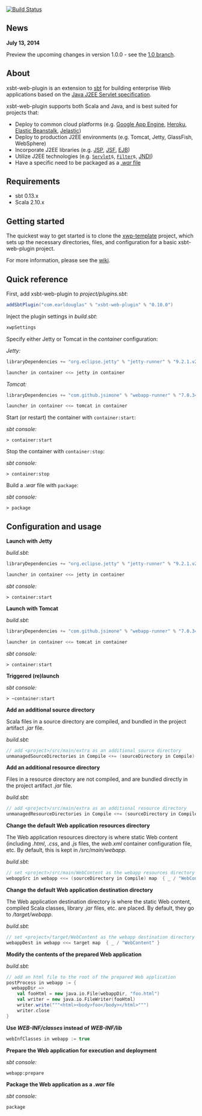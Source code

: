 [![Build Status](https://travis-ci.org/earldouglas/xsbt-web-plugin.png?branch=master)](https://travis-ci.org/earldouglas/xsbt-web-plugin)

## News

**July 13, 2014**

Preview the upcoming changes in version 1.0.0 - see the [1.0 branch](https://github.com/earldouglas/xsbt-web-plugin/tree/1.0#quick-reference).

## About

xsbt-web-plugin is an extension to [sbt](http://www.scala-sbt.org/) for building enterprise Web applications based on the [Java J2EE Servlet specification](http://en.wikipedia.org/wiki/Java_Servlet).

xsbt-web-plugin supports both Scala and Java, and is best suited for projects that:

* Deploy to common cloud platforms (e.g. [Google App Engine](https://developers.google.com/appengine/), [Heroku](https://www.heroku.com/), [Elastic Beanstalk](https://console.aws.amazon.com/elasticbeanstalk/home), [Jelastic](http://jelastic.com/))
* Deploy to production J2EE environments (e.g. Tomcat, Jetty, GlassFish, WebSphere)
* Incorporate J2EE libraries (e.g. [JSP](http://en.wikipedia.org/wiki/JavaServer_Pages), [JSF](http://en.wikipedia.org/wiki/JavaServer_Faces), [EJB](http://en.wikipedia.org/wiki/Ejb))
* Utilize J2EE technologies (e.g. [`Servlet`](http://docs.oracle.com/javaee/6/api/javax/servlet/Servlet.html)s, [`Filter`](http://docs.oracle.com/javaee/6/api/javax/servlet/Filter.html)s, [JNDI](http://en.wikipedia.org/wiki/Java_Naming_and_Directory_Interface))
* Have a specific need to be packaged as a [*.war* file](https://en.wikipedia.org/wiki/WAR_%28Sun_file_format%29)

## Requirements

* sbt 0.13.x
* Scala 2.10.x

## Getting started 

The quickest way to get started is to clone the [xwp-template](https://github.com/JamesEarlDouglas/xwp-template) project, which sets up the necessary directories, files, and configuration for a basic xsbt-web-plugin project.

For more information, please see the [wiki](http://github.com/earldouglas/xsbt-web-plugin/wiki/).

## Quick reference

First, add xsbt-web-plugin to *project/plugins.sbt*:

```scala
addSbtPlugin("com.earldouglas" % "xsbt-web-plugin" % "0.10.0")
```

Inject the plugin settings in *build.sbt*:

```scala
xwpSettings
```

Specify either Jetty or Tomcat in the *container* configuration:

*Jetty:*

```scala
libraryDependencies += "org.eclipse.jetty" % "jetty-runner" % "9.2.1.v20140609" % "container" intransitive()

launcher in container <<= jetty in container
```

*Tomcat:*

```scala
libraryDependencies += "com.github.jsimone" % "webapp-runner" % "7.0.34.1" % "container" intransitive()

launcher in container <<= tomcat in container
```

Start (or restart) the container with `container:start`:

*sbt console:*

```
> container:start
```

Stop the container with `container:stop`:

*sbt console:*

```
> container:stop
```

Build a *.war* file with `package`:

*sbt console:*

```
> package
```

## Configuration and usage

**Launch with Jetty**

*build.sbt:*

```scala
libraryDependencies += "org.eclipse.jetty" % "jetty-runner" % "9.2.1.v20140609" % "container" intransitive()

launcher in container <<= jetty in container
```

*sbt console:*

```
> container:start
```

**Launch with Tomcat**

*build.sbt:*

```scala
libraryDependencies += "com.github.jsimone" % "webapp-runner" % "7.0.34.1" % "container" intransitive()

launcher in container <<= tomcat in container
```

*sbt console:*

```
> container:start
```

**Triggered (re)launch**

*sbt console:*

```
> ~container:start
```

**Add an additional source directory**

Scala files in a source directory are compiled, and bundled in the project 
artifact *.jar* file.

*build.sbt:*

```scala
// add <project>/src/main/extra as an additional source directory
unmanagedSourceDirectories in Compile <+= (sourceDirectory in Compile)(_ / "extra")
```

**Add an additional resource directory**

Files in a resource directory are not compiled, and are bundled directly in the 
project artifact *.jar* file.

*build.sbt:*

```scala
// add <project>/src/main/extra as an additional resource directory
unmanagedResourceDirectories in Compile <+= (sourceDirectory in Compile)(_ / "extra")
```

**Change the default Web application resources directory**

The Web application resources directory is where static Web content (including 
*.html*, *.css*, and *.js* files, the *web.xml* container configuration file, 
etc.  By default, this is kept in *<project>/src/main/webapp*.

*build.sbt:*

```scala
// set <project>/src/main/WebContent as the webapp resources directory
webappSrc in webapp <<= (sourceDirectory in Compile) map  { _ / "WebContent" }
```

**Change the default Web application destination directory**

The Web application destination directory is where the static Web content, 
compiled Scala classes, library *.jar* files, etc. are placed.  By default, 
they go to *<project>/target/webapp*.

*build.sbt:*

```scala
// set <project>/target/WebContent as the webapp destination directory
webappDest in webapp <<= target map  { _ / "WebContent" }
```

**Modify the contents of the prepared Web application**

*build.sbt:*

```scala
// add an html file to the root of the prepared Web application
postProcess in webapp := {
  webappDir =>
    val fooHtml = new java.io.File(webappDir, "foo.html")
    val writer = new java.io.FileWriter(fooHtml)
    writer.write("""<html><body>foo</body></html>""")
    writer.close
}
```

**Use *WEB-INF/classes* instead of *WEB-INF/lib***

```scala
webInfClasses in webapp := true
```

**Prepare the Web application for execution and deployment**

*sbt console:*

```
webapp:prepare
```

**Package the Web application as a *.war* file**

*sbt console:*

```
package
```

